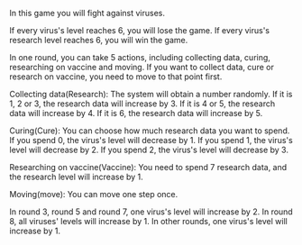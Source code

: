 In this game you will fight against viruses.

If every virus's level reaches 6, you will lose the game. If every virus's research level reaches 6, you will win the game.

In one round, you can take 5 actions, including collecting data, curing, researching on vaccine and moving. If you want to collect data, cure or research on vaccine, you need to move to that point first.

Collecting data(Research): The system will obtain a number randomly. If it is 1, 2 or 3, the research data will increase by 3. If it is 4 or 5, the research data will increase by 4. If it is 6, the research data will increase by 5.

Curing(Cure): You can choose how much research data you want to spend. If you spend 0, the virus's level will decrease by 1. If you spend 1, the virus's level will decrease by 2. If you spend 2, the virus's level will decrease by 3.

Researching on vaccine(Vaccine): You need to spend 7 research data, and the research level will increase by 1.

Moving(move): You can move one step once.

In round 3, round 5 and round 7, one virus's level will increase by 2. In round 8, all viruses' levels will increase by 1. In other rounds, one virus's level will increase by 1.
